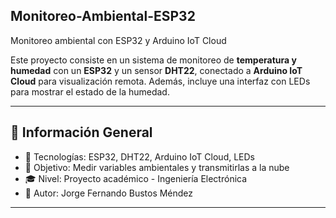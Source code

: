 ## **Monitoreo-Ambiental-ESP32**

Monitoreo ambiental con ESP32 y Arduino IoT Cloud

Este proyecto consiste en un sistema de monitoreo de **temperatura y humedad** con un **ESP32** y un sensor **DHT22**, conectado a **Arduino IoT Cloud** para visualización remota. Además, incluye una interfaz con LEDs para mostrar el estado de la humedad.

---

## 📌 Información General

- 🔧 Tecnologías: ESP32, DHT22, Arduino IoT Cloud, LEDs
- 🎯 Objetivo: Medir variables ambientales y transmitirlas a la nube
- 🎓 Nivel: Proyecto académico - Ingeniería Electrónica
- 🧠 Autor: Jorge Fernando Bustos Méndez

---
